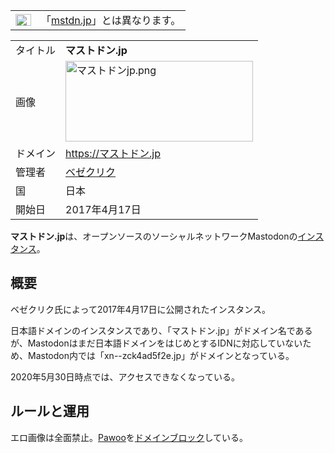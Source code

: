 <div>

<div>

|                                                                                                                                                                                                                                                                                                                                                        |                                                      |
|--------------------------------------------------------------------------------------------------------------------------------------------------------------------------------------------------------------------------------------------------------------------------------------------------------------------------------------------------------|------------------------------------------------------|
| [<img src="/images/thumb/f/fb/Confusion_grey.svg/25px-Confusion_grey.svg.png" srcset="/images/thumb/f/fb/Confusion_grey.svg/38px-Confusion_grey.svg.png 1.5x, /images/thumb/f/fb/Confusion_grey.svg/50px-Confusion_grey.svg.png 2x" width="25" height="19" alt="曖昧さ回避" />](/%E3%83%95%E3%82%A1%E3%82%A4%E3%83%AB:Confusion_grey.svg "曖昧さ回避") | 「[mstdn.jp](/Mstdn.jp "Mstdn.jp")」とは異なります。 |

</div>

|          |                                                                                                                                                                                                                                                                                                                                                                                                                                                                                                                                                                                 |
|----------|---------------------------------------------------------------------------------------------------------------------------------------------------------------------------------------------------------------------------------------------------------------------------------------------------------------------------------------------------------------------------------------------------------------------------------------------------------------------------------------------------------------------------------------------------------------------------------|
| タイトル | **マストドン.jp**                                                                                                                                                                                                                                                                                                                                                                                                                                                                                                                                                               |
| 画像     | [<img src="/images/thumb/6/69/%E3%83%9E%E3%82%B9%E3%83%88%E3%83%89%E3%83%B3jp.png/300px-%E3%83%9E%E3%82%B9%E3%83%88%E3%83%89%E3%83%B3jp.png" srcset="/images/thumb/6/69/%E3%83%9E%E3%82%B9%E3%83%88%E3%83%89%E3%83%B3jp.png/450px-%E3%83%9E%E3%82%B9%E3%83%88%E3%83%89%E3%83%B3jp.png 1.5x, /images/thumb/6/69/%E3%83%9E%E3%82%B9%E3%83%88%E3%83%89%E3%83%B3jp.png/600px-%E3%83%9E%E3%82%B9%E3%83%88%E3%83%89%E3%83%B3jp.png 2x" width="300" height="129" alt="マストドンjp.png" />](/%E3%83%95%E3%82%A1%E3%82%A4%E3%83%AB:%E3%83%9E%E3%82%B9%E3%83%88%E3%83%89%E3%83%B3jp.png) |
| ドメイン | <a href="https://xn--zck4ad5f2e.jp" rel="nofollow">https://マストドン.jp</a>                                                                                                                                                                                                                                                                                                                                                                                                                                                                                                    |
| 管理者   | <a href="https://xn--zck4ad5f2e.jp/@bezeklik" rel="nofollow">ベゼクリク</a>                                                                                                                                                                                                                                                                                                                                                                                                                                                                                                     |
| 国       | 日本                                                                                                                                                                                                                                                                                                                                                                                                                                                                                                                                                                            |
| 開始日   | 2017年4月17日                                                                                                                                                                                                                                                                                                                                                                                                                                                                                                                                                                   |

  
**マストドン.jp**は、オープンソースのソーシャルネットワークMastodonの[インスタンス](/%E3%82%A4%E3%83%B3%E3%82%B9%E3%82%BF%E3%83%B3%E3%82%B9 "インスタンス")。

## 概要

ベゼクリク氏によって2017年4月17日に公開されたインスタンス。

日本語ドメインのインスタンスであり、「マストドン.jp」がドメイン名であるが、Mastodonはまだ日本語ドメインをはじめとするIDNに対応していないため、Mastodon内では「xn--zck4ad5f2e.jp」がドメインとなっている。

2020年5月30日時点では、アクセスできなくなっている。

## ルールと運用

エロ画像は全面禁止。[Pawoo](/Pawoo "Pawoo")を[ドメインブロック](/%E3%83%89%E3%83%A1%E3%82%A4%E3%83%B3%E3%83%96%E3%83%AD%E3%83%83%E3%82%AF "ドメインブロック")している。

</div>
